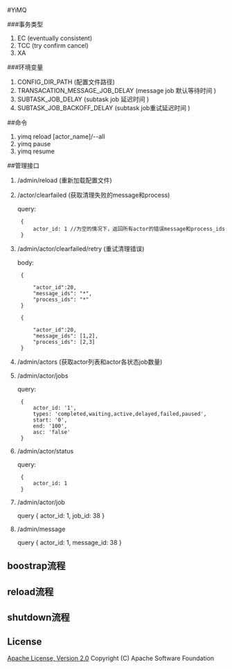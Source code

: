 #YiMQ


###事务类型
1. EC  (eventually consistent)
2. TCC (try confirm cancel)
3. XA  




###环境变量

1. CONFIG_DIR_PATH (配置文件路径)
2. TRANSACATION_MESSAGE_JOB_DELAY (message job 默认等待时间 )
3. SUBTASK_JOB_DELAY (subtask job 延迟时间 )
4. SUBTASK_JOB_BACKOFF_DELAY (subtask job重试延迟时间 )

##命令

1. yimq reload [actor_name]/--all
2. yimq pause
3. yimq resume

##管理接口

1. /admin/reload (重新加载配置文件)

2. /actor/clearfailed (获取清理失败的message和process)
   
    query:

        {
            actor_id: 1 //为空的情况下，返回所有actor的错误message和process_ids
        }
   

3. /admin/actor/clearfailed/retry (重试清理错误)

    body:

        {

            "actor_id":20,
            "message_ids": "*",
            "process_ids": "*"
        }

        {

            "actor_id":20,
            "message_ids": [1,2],
            "process_ids": [2,3]
        }


4. /admin/actors  (获取actor列表和actor各状态job数量)

5. /admin/actor/jobs

    query:

        {
            actor_id: '1',
            types: 'completed,waiting,active,delayed,failed,paused',
            start: '0',
            end: '100',
            asc: 'false'
        }

6. /admin/actor/status

    query:

        {
            actor_id: 1
        }

7. /admin/actor/job

    query
    {
        actor_id: 1,
        job_id: 38
    }

8. /admin/message

    query
    {
        actor_id: 1,
        message_id: 38
    }


## boostrap流程


## reload流程



## shutdown流程



## License
[Apache License, Version 2.0](http://www.apache.org/licenses/LICENSE-2.0.html) Copyright (C) Apache Software Foundation